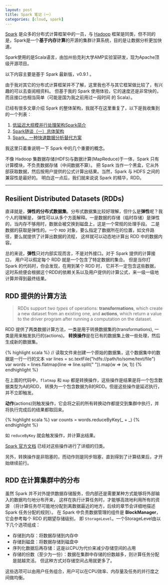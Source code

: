 ```yaml
---
layout: post
title: Spark 笔记（一）
categories: [cloud, spark]
---
```


[Spark](http://spark.apache.org/) 是众多的分布式计算框架中的一员，与 [Hadoop](http://hadoop.apache.org/) 
框架是同类，但不同的是，Spark是一个**基于内存计算**的开源的集群计算系统，目的是让数据分析更加快速。

Spark使用的是Scala语言，由加州伯克利大学AMP实验室研发，现为Apache顶级开源项目。

以下内容主要是基于 Spark 最新版，v0.9.1 。

<!--more-->

由于我对其它的分布式计算框架并不了解，这里我也不与其它框架做比较了，有兴趣的可以去查阅相资料。
但基于我的 Spark 使用体验，它的速度还是非常快的，而且接口也相当简单（可能是国为我之前用过一段时间
的 Scala）。

已经有很多文章介绍 Spark 的整体架构，我就不在这里重复了，以下是我收集到的一个列表：

1. [低延迟大规模并行处理架构Spark简介](http://www.searchdatabase.com.cn/showcontent_79727.htm)
2. [Spark随谈（一）总体架构](http://www.kankanews.com/ICkengine/archives/25556.shtml)
3. [Spark，一种快速数据分析替代方案](http://www.ibm.com/developerworks/cn/opensource/os-spark/)

我这里只着重说明一下 Spark 中的几个重要的概念。

不像 Hadoop 集数据存储(HDFS)与数据计算(MapReduce)于一体，Spark 只有计算模块，不负责数据存储（中间数据不算）。
把 Spark 当作一个黑盒，它从外部获取数据，然后按用户提供的公式计算出结果。当然，Spark 与 HDFS 之间的兼容性是最好的。
明白这一点后，我们就来说说 Spark 的精华，RDD。

--------

## Resilient Distributed Datasets (RDDs)

直译就是，**弹性的分布式数据集**。分布式数据集比较好理解，但什么是**弹性**呢？我个人的理解是，
弹性可以从多个方面解释。一是数据的存储（临时存储）是弹性的，当内存不够用时，数据会被交换到磁盘上，这是一个常规的处理手段。
二是数据的获取是弹性的。一个 `RDD` 对象，要么指定了数据所在的位置，如文件路径，要么就提供了计算出数据的流程，
这样就可以动态地计算出 RDD 中的数据内容。

总的来说，**弹性**只对内部实现而言，不是对外接口。对于 Spark 提供的计算接口，
用户可以假定每个 RDD 就是一个包含了特定数据的集合。 但是当你打 Spark 的代码时，你会发现，在用到某个 RDD 时，
它并不一定包含这些数据， 这时系统便会根据这个RDD的依赖关系以及用户提供的计算公式，来一级一级地计算并得到最终结果。

## RDD 提供的计算方法

> RDDs support *two types* of operations: 
> **transformations**, which create a new dataset from an existing one, and 
> **actions**, which return a value to the driver program after running a computation on the dataset. 

RDD 提供了两类数据计算方法，一类是用于转换数据集的(transformations), 一类是用来触发执行的(actions)。
**转换操作**是在已有的数据集上做一些处理，然后生成新的数据集。

{% highlight scala %}
// 读取文件来创建一个原始的数据集，这个数据集中的数据是一行一行的文本
var lines = sc.textFile("hdfs://path/to/some/text/file") 
var words = lines.flatmap(line => line.split(" ")).map(w => (w, 1))
{% endhighlight %}

在上面的代码中，`flatmap` 和 `map` 都是转换操作，这些操作是结果是将一个包含数据类型为A的RDD，
转换为一个包含数据为B的RDD。但是这些操作是延迟执行，并不立即触发。

**动作**(actions)则触发操作，它会将之前的所有转换动作都提交到集群中执行，并将执行完成后的结果都取回来。

{% highlight scala %}
var counts = words.reduceByKey(_ + _)
{% endhighlight %}

如 `reduceByKey` 就会触发操作，并计算出结果。

[Spark 官方文档](http://spark.apache.org/docs/latest/scala-programming-guide.html#rdd-operations) 
已经对这些操作进行了详细的归类。

另外，转换操作是非阻塞的，而动作则是同步阻塞，直到得到了计算结果后，才开始继续前行。

## RDD 在计算集群中的分布

虽然 Spark 并不对外提供数据存储服务，但内部还是需要某种方式能够将外部输入的数据均匀地分布开来，
这样在执行计算任务时，才能够高效地利用所有的资源
（将计算任务尽可能地分配到离数据最近的地方，后续的章节会详细地描述 Spark 任务分配的规则）。
在 Spark 中负责数据管理的组件是 **BlockManager**，它会参考每个 RDD 的期望存储级别，
即 `StorageLevel`。一个StorageLevel由以下几个选项组成：

* 存储到内存：将数据存储到内存中
* 存储到磁盘：将数据存储到磁盘中
* 序列化数据后再存储：这是以CPU为代价来减少存储空间的占用
* 存储的份数（至少为一份）：数据在集群中存储的份数越多，则计算任务分配是就越灵活。
  但这种方式对存储空间占用就更多了。

这些选项可以由用户任务组合，用户可以在CPU效率、内存量及任务的并行度之间做均衡。
